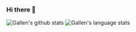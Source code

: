 ### Hi there 👋

![Gallen's github stats](https://github-readme-stats.vercel.app/api?username=gallencalade&show_icons=true&line_height=24&count_private=true&theme=dark)
![Gallen's language stats](https://github-readme-stats.vercel.app/api/top-langs/?username=gallencalade&layout=compact&langs_count=8&hide=vim&theme=dark)

<!--
**gallencalade/gallencalade** is a ✨ _special_ ✨ repository because its `README.md` (this file) appears on your GitHub profile.

Here are some ideas to get you started:

- 🔭 I’m currently working on ...
- 🌱 I’m currently learning ...
- 👯 I’m looking to collaborate on ...
- 🤔 I’m looking for help with ...
- 💬 Ask me about ...
- 📫 How to reach me: ...
- 😄 Pronouns: ...
- ⚡ Fun fact: ...
-->
